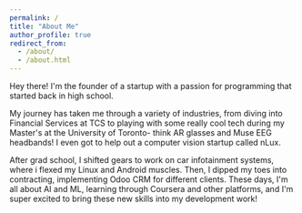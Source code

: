 ```yaml
---
permalink: /
title: "About Me"
author_profile: true
redirect_from: 
  - /about/
  - /about.html
---
```

Hey there! I'm the founder of a startup with a passion for programming that started back in high school. 

My journey has taken me through a variety of industries, from diving into Financial Services at TCS to playing with some really cool tech during my Master's at the University of Toronto- think AR glasses and Muse EEG headbands! I even got to help out a computer vision startup called nLux. 

After grad school, I shifted gears to work on car infotainment systems, where i flexed my Linux and Android muscles. Then, I dipped my toes into contracting, implementing Odoo CRM for different clients. These days, I'm all about AI and ML, learning through Coursera and other platforms, and I'm super excited to bring these new skills into my development work!